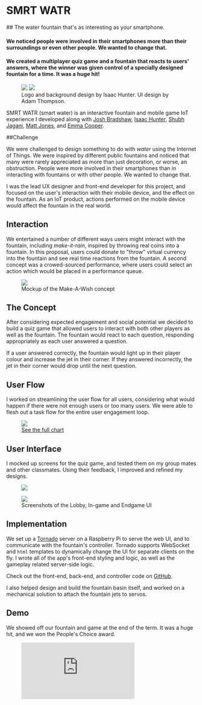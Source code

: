 # SMRT WATR

<!-- <div class="folio-nav prev chameleon">
	<a href="?p=chameleon">Chameleon</a>
</div>

<div class="folio-nav next tap">
	<a href="?p=tap">TAP</a>
</div> -->

<div class="tldr" markdown=1>
## The water fountain that's as interesting as your smartphone.

#### We noticed people were involved in their smartphones more than their surroundings or even other people. We wanted to change that.

#### We created a multiplayer quiz game and a fountain that reacts to users' answers, where the winner was given control of a specially designed fountain for a time. It was a huge hit!
</div>

<figure class='folio_image' id='hero'>
		<img id="hero-iso" src='../includes/portfolio_images/smrtwatr/smrtwatr-isolated.png'>
		<img id="hero-iso-crop" src='../includes/portfolio_images/smrtwatr/smrtwatr-isolated-crop.png'>
<figcaption>Logo and background design by Isaac Hunter. UI design by Adam Thompson.</figcaption>
</figure>

SMRT WATR (smart water) is an interactive fountain and mobile game IoT experience I developed along with [Josh Bradshaw](http://joshbradshaw.ca), [Isaac Hunter](https://isaachunter.ca), [Shubh Jagani](http://www.shubhjagani.com), [Matt Jones](https://www.linkedin.com/in/matt--jones/), and [Emma Cooper](https://www.linkedin.com/in/emmacooper2562/).

##Challenge

We were challenged to design something to do with *water* using the Internet of Things. We were inspired by different public fountains and noticed that many were rarely appreciated as more than just decoration, or worse, an obstruction. People were more involved in their smartphones than in interacting with fountains or with other people. We wanted to change that. 

I was the lead UX designer and front-end developer for this project, and focused on the user's interaction with their mobile device, and the effect on the fountain. As an IoT product, actions performed on the mobile device would affect the fountain in the real world. 

## Interaction

We entertained a number of different ways users might interact with the fountain, including *make-it-rain*, inspired by throwing real coins into a fountain. In this proposal, users could donate to "throw" virtual currency into the fountain and see real time reactions from the fountain. A second concept was a crowed-sourced performance, where users could select an action which would be placed in a performance queue.

<figure class='folio_image' id='other-options'>
		<img src='../includes/portfolio_images/smrtwatr/make-a-wish.jpg'>
<figcaption>Mockup of the Make-A-Wish concept</figcaption>
</figure>

## The Concept

After considering expected engagement and social potential we decided to build a quiz game that allowed users to interact with both other players as well as the fountain. The fountain would react to each question, responding appropriately as each user answered a question. 

If a user answered correctly, the fountain would light up in their player colour and increase the jet in their corner. If they answered incorrectly, the jet in their corner would drop until the next question. 

## User Flow

I worked on streamlining the user flow for all users, considering what would happen if there were not enough users or too many users. We were able to flesh out a task flow for the entire user engagement loop.

<figure class='folio_image' id='flowhart'>
		<img src='../includes/portfolio_images/smrtwatr/SMRTWATR-flow.jpg'>
<figcaption><a href="../includes/portfolio_images/smrtwatr/SMRTWATR-flow.pdf">See the full chart</a></figcaption>
</figure>

## User Interface

I mocked up screens for the quiz game, and tested them on my group mates and other classmates. Using their feedback, I improved and refined my designs.

<figure class='folio_image' id='smrtwatr-lobby&ingame'>
		<img src='../includes/portfolio_images/smrtwatr/smrtwatr-lobby&ingame.png'>
</figure>

<figure class='folio_image' id='smrtwatr-endgame'>
		<img src='../includes/portfolio_images/smrtwatr/smrtwatr-endgame.png'>
<figcaption>Screenshots of the Lobby, In-game and Endgame UI</figcaption>
</figure> 

## Implementation

We set up a [Tornado](http://www.tornadoweb.org/en/stable/) server on a Raspberry Pi to serve the web UI, and to communicate with the fountain's controller. Tornado supports WebSocket and `html` templates to dynamically change the UI for separate clients on the fly. I wrote all of the app's front-end styling and logic, as well as the gameplay related server-side logic. 

Check out the front-end, back-end, and controller code on [GitHub](https://github.com/Adam93MT/SMRTWATR).

I also helped design and build the fountain basin itself, and worked on a mechanical solution to attach the fountain jets to servos.

## Demo

We showed off our fountain and game at the end of the term. It was a huge hit, and we won the People's Choice award.

<figure class='folio_image' id='smrtwatr-demo'>
	<iframe src="https://www.youtube.com/embed/x0ej92Pg6EA" frameborder="0" webkitallowfullscreen mozallowfullscreen allowfullscreen></iframe>
<figcaption></figcaption>
</figure>